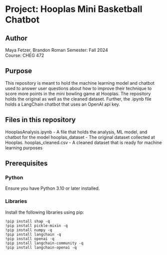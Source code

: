 # Project: Hooplas Mini Basketball Chatbot

## Author
Maya Fetzer, Brandon Roman
Semester: Fall 2024  
Course: CHEG 472  

## Purpose
This repository is meant to hold the machine learning model and chatbot used to answer 
user questions about how to improve their technique to score more points in the mini bowling game at Hooplas. The repository holds the original
as well as the cleaned dataset. Further, the .ipynb file holds a LangChain chatbot that uses an OpenAI api key. 

## Files in this repository
HooplasAnalysis.ipynb - A file that holds the analysis, ML model, and chatbot for the model
hooplas_dataset - The original dataset collected at Hooplas. 
hooplas_cleaned.csv - A cleaned dataset that is ready for machine learning purposes

## Prerequisites

### Python
Ensure you have Python 3.10 or later installed.

### Libraries
Install the following libraries using pip:

```
!pip install shap -q
!pip install pickle-mixin -q
!pip install numpy -q
!pip install langchain -q
!pip install openai -q
!pip install langchain-community -q
!pip install langchain-openai -q
```
